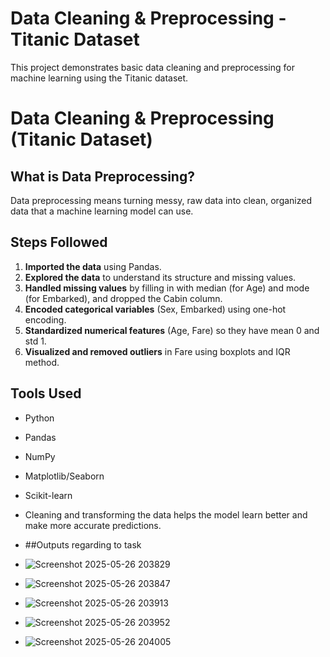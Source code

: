 # Data Cleaning & Preprocessing - Titanic Dataset
This project demonstrates basic data cleaning and preprocessing for machine learning using the Titanic dataset.
# Data Cleaning & Preprocessing (Titanic Dataset)

## What is Data Preprocessing?
Data preprocessing means turning messy, raw data into clean, organized data that a machine learning model can use.

## Steps Followed
1. **Imported the data** using Pandas.
2. **Explored the data** to understand its structure and missing values.
3. **Handled missing values** by filling in with median (for Age) and mode (for Embarked), and dropped the Cabin column.
4. **Encoded categorical variables** (Sex, Embarked) using one-hot encoding.
5. **Standardized numerical features** (Age, Fare) so they have mean 0 and std 1.
6. **Visualized and removed outliers** in Fare using boxplots and IQR method.

## Tools Used
- Python
- Pandas
- NumPy
- Matplotlib/Seaborn
- Scikit-learn

- Cleaning and transforming the data helps the model learn better and make more accurate predictions.
- ##Outputs regarding to task
- ![Screenshot 2025-05-26 203829](https://github.com/user-attachments/assets/913dfdf7-ffd6-4f57-8473-17a594b5a933)
- ![Screenshot 2025-05-26 203847](https://github.com/user-attachments/assets/b840dc7d-07e1-4030-b669-caa4df8f38e5)
- ![Screenshot 2025-05-26 203913](https://github.com/user-attachments/assets/98178323-b81f-4082-8846-fd7165b9af28)
- ![Screenshot 2025-05-26 203952](https://github.com/user-attachments/assets/9bf0f0a8-694e-4a35-ad62-39ce4d45bab2)
- ![Screenshot 2025-05-26 204005](https://github.com/user-attachments/assets/404a6840-826b-4961-8b55-5b941bf772f3)

  

  




